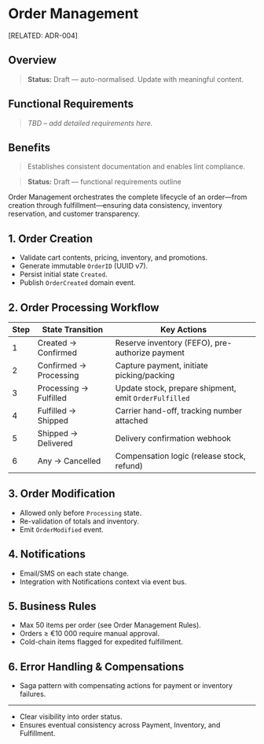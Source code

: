 # Order Management

[RELATED: ADR-004]

## Overview

> **Status:** Draft — auto-normalised. Update with meaningful content.

## Functional Requirements

> _TBD – add detailed requirements here._

## Benefits

> Establishes consistent documentation and enables lint compliance.


> **Status:** Draft — functional requirements outline

Order Management orchestrates the complete lifecycle of an order—from creation through fulfillment—ensuring data consistency, inventory reservation, and customer transparency.

## 1. Order Creation
- Validate cart contents, pricing, inventory, and promotions.
- Generate immutable `OrderID` (UUID v7).
- Persist initial state `Created`.
- Publish `OrderCreated` domain event.

## 2. Order Processing Workflow
| Step | State Transition | Key Actions |
|------|------------------|-------------|
| 1 | Created → Confirmed | Reserve inventory (FEFO), pre-authorize payment |
| 2 | Confirmed → Processing | Capture payment, initiate picking/packing |
| 3 | Processing → Fulfilled | Update stock, prepare shipment, emit `OrderFulfilled` |
| 4 | Fulfilled → Shipped | Carrier hand-off, tracking number attached |
| 5 | Shipped → Delivered | Delivery confirmation webhook |
| 6 | Any → Cancelled | Compensation logic (release stock, refund) |

## 3. Order Modification
- Allowed only before `Processing` state.
- Re-validation of totals and inventory.
- Emit `OrderModified` event.

## 4. Notifications
- Email/SMS on each state change.
- Integration with Notifications context via event bus.

## 5. Business Rules
- Max 50 items per order (see Order Management Rules).
- Orders ≥ €10 000 require manual approval.
- Cold-chain items flagged for expedited fulfillment.

## 6. Error Handling & Compensations
- Saga pattern with compensating actions for payment or inventory failures.

---

- Clear visibility into order status.
- Ensures eventual consistency across Payment, Inventory, and Fulfillment.
